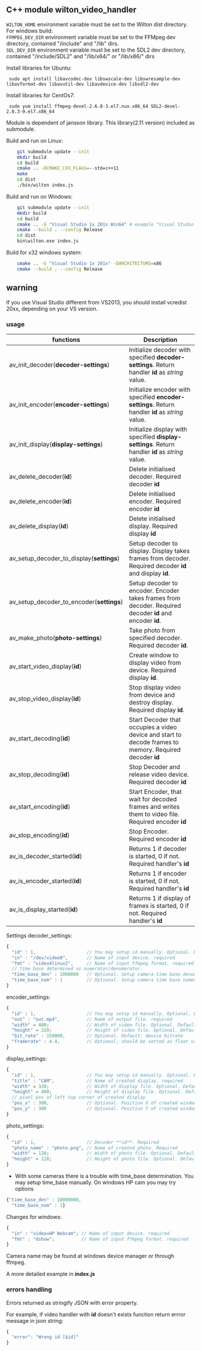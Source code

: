 C++ module wilton_video_handler
------------------

`WILTON_HOME` environment variable must be set to the Wilton dist directory.<br>
For windows build: <br>
`FFMPEG_DEV_DIR` environment variable must be set to the FFMpeg dev directory, contained "/include" and "/lib" dirs.<br>
`SDL_DEV_DIR` environment variable must be set to the SDL2 dev directory, contained "/include/SDL2" and "/lib/x64/" or "/lib/x86/" dirs<br>

Install libraries for Ubuntu:
```
 sudo apt install libavcodec-dev libswscale-dev libswresample-dev libavformat-dev libavutil-dev libavdevice-dev libsdl2-dev 
```

Install libraries for CentOs7:
```
 sudo yum install ffmpeg-devel-2.6.8-3.el7.nux.x86_64 SDL2-devel-2.0.3-9.el7.x86_64
```

Module is dependent of jansson library. This library(2.11 version) included as submodule.

Build and run on Linux:
```bash
    git submodule update --init
    mkdir build
    cd build
    cmake .. -DCMAKE_CXX_FLAGS=--std=c++11
    make
    cd dist
    ./bin/wilton index.js
```

Build and run on Windows:
```bash
    git submodule update --init
    mkdir build
    cd build
    cmake .. -G "Visual Studio 1x 201x Win64" # example "Visual Studio 14 2015 Win64"
    cmake --build . --config Release
    cd dist
    bin\wilton.exe index.js
```

Build for x32 windows system:
```bash
    cmake .. -G "Visual Studio 1x 201x" -DARCHITECTURE=x86
    cmake --build . --config Release
```

## warning
If you use Visual Studio different from VS2013, you should install vcredist 20xx, depending on your VS version.

### usage
| functions| Description |
| --- | --- |
| av_init_decoder(**decoder-settings**) | Initialize decoder with specified **decoder-settings**. Return handler **id** as *string* value. |
| av_init_encoder(**encoder-settings**) | Initialize encoder with specified **encoder-settings**. Return handler **id** as *string* value. |
| av_init_display(**display-settings**) | Initialize display with specified **display-settings**. Return handler **id** as *string* value. |
| av_delete_decoder(**id**) | Delete initialised decoder. Required decoder **id** |
| av_delete_encoder(**id**) | Delete initialised encoder. Required encoder **id** |
| av_delete_display(**id**) | Delete initialised display. Required display **id** |
| av_setup_decoder_to_display(**settings**) | Setup decoder to display. Display takes frames from decoder. Required decoder **id** and display **id**. |
| av_setup_decoder_to_encoder(**settings**) | Setup decoder to encoder. Encoder takes frames from decoder. Required decoder **id** and encoder **id**. |
| av_make_photo(**photo-settings**) | Take photo from specified decoder. Required decoder **id**. |
| av_start_video_display(**id**) | Create window to display video from device. Required display **id**.|
| av_stop_video_display(**id**)  | Stop display video from device and destroy display. Required display **id**. |
| av_start_decoding(**id**) | Start Decoder that occupies a video device and start to decode frames to memory. Required decoder **id** |
| av_stop_decoding(**id**) | Stop Decoder and release video device. Required decoder **id** |
| av_start_encoding(**id**) | Start Encoder, that wait for decoded frames and writes them to video file. Required encoder **id** |
| av_stop_encoding(**id**) | Stop Encoder. Required encoder **id** |
| av_is_decoder_started(**id**) | Returns 1 if decoder is started, 0 if not. Required handler's **id** |
| av_is_encoder_started(**id**) | Returns 1 if encoder is started, 0 if not. Required handler's **id** |
| av_is_display_started(**id**) | Returns 1 if display of frames is started, 0 if not. Required handler's **id** |


Settings 
decoder_settings: 
```JavaScript
{
  "id" : 1,                   // You may setup id manually. Optional. Default value 0;
  "in" : "/dev/video0",       // Name of input device. required
  "fmt" : "video4linux2",     // Name of input ffmpeg format. required
  // time base determined as numerator/denumerator.
  "time_base_den" : 1000000   // Optional. Setup camera time base denumerator. Standart value for Linux: 1000000
  "time_base_num" : 1         // Optional. Setup camera time base numerator. Standart value: 1
}
```
encoder_settings: 
```JavaScript
{
  "id" : 1,                   // You may setup id manually. Optional. Default value 0;
  "out" : "out.mp4",          // Name of output file. required  
  "width" = 480;              // Width of video file. Optional. Default: width of captured device image
  "height" = 320;             // Height of video file. Optional. Default: height of captured device image
  "bit_rate" : 150000,        // Optional. Default: device bitrate
  "framerate" : 4.4,          // Optional, should be setted as float value. Default: 25.0 
}
```
display_settings: 
```JavaScript
{
  "id" : 1,                   // You may setup id manually. Optional. Default value 0;
  "title" : "CAM",            // Name of created display. required           
  "width" = 320;              // Width of display file. Optional. Default: width of captured device image
  "height" = 400;             // Height of display file. Optional. Default: height of captured device image
  // pixel pos of left top corner of created display
  "pos_x" : 300,              // Optional. Position X of created window. Default: 100
  "pos_y" : 300               // Optional. Position Y of created window. Default: 100
}
```
photo_settings: 
```JavaScript
{
  "id" : 1,                   // Decoder **id**. Required
  "photo_name" : "photo.png", // Name of created photo. Required
  "width" = 128;              // Width of photo file. Optional. Default: width of captured device image
  "height" = 128;             // Height of photo file. Optional. Default: height of captured device image
}
```
 - With some cameras there is a trouble with time_base determination. You may setup time_base manually.
On windows HP cam you may try options 
```js
{"time_base_den" : 10000000, 
  "time_base_num" : 1}
```

Changes for windows:
```JavaScript
{
  "in" : "video=HP Webcam"; // Name of input device. required
  "fmt" : "dshow";          // Name of input ffmpeg format. required
}
```
Camera name may be found at windows device manager or through ffmpeg.

A more detailed example in **index.js**


### errors handling

Errors returned as stringify JSON with error property.

For example, if video handler with **id** doesn't exists function return errror message in json string:

```JavaScript
{ 
  "error": "Wrong id [$id]"
}
``` 
